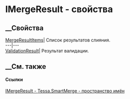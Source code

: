 # IMergeResult<TMergeObject> \- свойства
##  __Свойства
[MergeResultItems](P_Tessa_SmartMerge_IMergeResult_1_MergeResultItems.htm)|
Список результатов слияния.  
---|---  
[ValidationResult](P_Tessa_SmartMerge_IMergeResult_1_ValidationResult.htm)|
Результат валидации.  
## __См. также
#### Ссылки
[IMergeResult<TMergeObject> \- ](T_Tessa_SmartMerge_IMergeResult_1.htm)
[Tessa.SmartMerge - пространство имён](N_Tessa_SmartMerge.htm)

